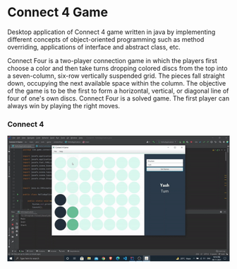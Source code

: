 # Connect 4 Game

Desktop application of Connect 4 game written in java by implementing different concepts of object-oriented programming such as method overriding, applications of interface and abstract class, etc.

Connect Four is a two-player connection game in which the players first choose a color  and then take turns dropping colored discs from the top into a seven-column, six-row vertically suspended grid. The pieces fall straight down, occupying the next available space within the column.  The objective of the game is to be the first to form a horizontal, vertical, or diagonal line of four of one's own discs. Connect Four is a solved game. The first player can always win by playing the right moves.

### Connect 4
<!-- ![Connect 4 Game](gif.gif) -->

<p align="center">
  <img src="gif.gif" />
</p>